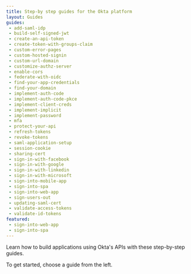 ```yaml
---
title: Step-by step guides for the Okta platform
layout: Guides
guides:
 - add-saml-idp
 - build-self-signed-jwt
 - create-an-api-token
 - create-token-with-groups-claim
 - custom-error-pages
 - custom-hosted-signin
 - custom-url-domain
 - customize-authz-server
 - enable-cors
 - federate-with-oidc
 - find-your-app-credentials
 - find-your-domain
 - implement-auth-code
 - implement-auth-code-pkce
 - implement-client-creds
 - implement-implicit
 - implement-password
 - mfa
 - protect-your-api
 - refresh-tokens
 - revoke-tokens
 - saml-application-setup
 - session-cookie
 - sharing-cert
 - sign-in-with-facebook
 - sign-in-with-google
 - sign-in-with-linkedin
 - sign-in-with-microsoft
 - sign-into-mobile-app
 - sign-into-spa
 - sign-into-web-app
 - sign-users-out
 - updating-saml-cert
 - validate-access-tokens
 - validate-id-tokens
featured:
 - sign-into-web-app
 - sign-into-spa
---
```


Learn how to build applications using Okta's APIs with these step-by-step guides.

To get started, choose a guide from the left.

